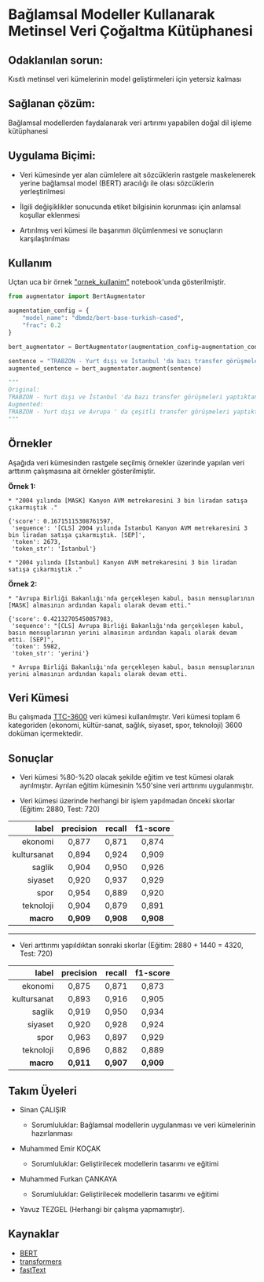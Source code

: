 # Bağlamsal Modeller Kullanarak Metinsel Veri Çoğaltma Kütüphanesi

## Odaklanılan sorun: 

Kısıtlı metinsel veri kümelerinin model geliştirmeleri için yetersiz kalması


## Sağlanan çözüm: 

Bağlamsal modellerden faydalanarak veri artırımı yapabilen doğal dil işleme kütüphanesi

## Uygulama Biçimi:

* Veri kümesinde yer alan cümlelere ait sözcüklerin rastgele maskelenerek yerine bağlamsal model (BERT) aracılığı ile olası sözcüklerin yerleştirilmesi

* İlgili değişiklikler sonucunda etiket bilgisinin korunması için anlamsal koşullar eklenmesi

* Artırılmış veri kümesi ile başarımın ölçümlenmesi ve sonuçların karşılaştırılması


## Kullanım

Uçtan uca bir örnek ["ornek_kullanim"]() notebook'unda gösterilmiştir.

```python
from augmentator import BertAugmentator

augmentation_config = {
    "model_name": "dbmdz/bert-base-turkish-cased",
    "frac": 0.2
}

bert_augmentator = BertAugmentator(augmentation_config=augmentation_config)

sentence = "TRABZON - Yurt dışı ve İstanbul 'da bazı transfer görüşmeleri yaptıktan sonra Trabzon'a gelen Süleyman Hurma, havalimanında basın mensuplarının sorularını yanıtladı."
augmented_sentence = bert_augmentator.augment(sentence)

"""
Original:
TRABZON - Yurt dışı ve İstanbul 'da bazı transfer görüşmeleri yaptıktan sonra Trabzon'a gelen Süleyman Hurma, havalimanında basın mensuplarının sorularını yanıtladı.
Augmented:
TRABZON - Yurt dışı ve Avrupa ' da çeşitli transfer görüşmeleri yaptıktan sonra Trabzon ' a gelen Özer Hurma , burada basın mensuplarının sorularını yanıtladı .
"""
```

## Örnekler

Aşağıda veri kümesinden rastgele seçilmiş örnekler üzerinde yapılan veri arttırım çalışmasına ait örnekler gösterilmiştir.

**Örnek 1:**

```
* "2004 yılında [MASK] Kanyon AVM metrekaresini 3 bin liradan satışa çıkarmıştık ."

{'score': 0.16715115308761597,
 'sequence': '[CLS] 2004 yılında İstanbul Kanyon AVM metrekaresini 3 bin liradan satışa çıkarmıştık. [SEP]',
 'token': 2673,
 'token_str': 'İstanbul'}

* "2004 yılında [İstanbul] Kanyon AVM metrekaresini 3 bin liradan satışa çıkarmıştık ."
```

**Örnek 2:**

```
* "Avrupa Birliği Bakanlığı'nda gerçekleşen kabul, basın mensuplarının [MASK] almasının ardından kapalı olarak devam etti."

{'score': 0.42132705450057983,
 'sequence': "[CLS] Avrupa Birliği Bakanlığı'nda gerçekleşen kabul, basın mensuplarının yerini almasının ardından kapalı olarak devam etti. [SEP]",
 'token': 5982,
 'token_str': 'yerini'}

 * Avrupa Birliği Bakanlığı'nda gerçekleşen kabul, basın mensuplarının yerini almasının ardından kapalı olarak devam etti.
```


## Veri Kümesi

Bu çalışmada [TTC-3600](https://github.com/denopas/TTC-3600) veri kümesi kullanılmıştır. Veri kümesi toplam 6 kategoriden (ekonomi, kültür-sanat, sağlık, siyaset, spor, teknoloji) 3600 doküman içermektedir.


## Sonuçlar

* Veri kümesi %80-%20 olacak şekilde eğitim ve test kümesi olarak ayrılmıştır. Ayrılan eğitim kümesinin %50'sine veri arttırımı uygulanmıştır.

* Veri kümesi üzerinde herhangi bir işlem yapılmadan önceki skorlar (Eğitim: 2880, Test: 720)

| label | precision | recall | f1-score |
|-------:|:-----------:|:--------:|:----------:|
| ekonomi|0,877|0,871|0,874 |
| kultursanat|0,894|0,924|0,909 |
| saglik|0,904|0,950|0,926 |
| siyaset|0,920|0,937|0,929 |
| spor|0,954|0,889|0,920 |
| teknoloji|0,904|0,879|0,891 |
|**macro**|**0,909**|**0,908**|**0,908**|

--- 

* Veri arttırımı yapıldıktan sonraki skorlar (Eğitim: 2880 + 1440 = 4320, Test: 720)

| label | precision | recall | f1-score |
|-------:|:-----------:|:--------:|:----------:|
| ekonomi|0,875|0,871|0,873 |
| kultursanat|0,893|0,916|0,905 |
| saglik|0,919|0,950|0,934 |
| siyaset|0,920|0,928|0,924 |
| spor|0,963|0,897|0,929 |
| teknoloji|0,896|0,882|0,889 |
|**macro**|**0,911**|**0,907**|**0,909**|


## Takım Üyeleri

* Sinan ÇALIŞIR
    * Sorumluluklar: Bağlamsal modellerin uygulanması ve veri kümelerinin hazırlanması


* Muhammed Emir KOÇAK
    * Sorumluluklar: Geliştirilecek modellerin tasarımı ve eğitimi


* Muhammed Furkan ÇANKAYA
    * Sorumluluklar: Geliştirilecek modellerin tasarımı ve eğitimi


* Yavuz TEZGEL (Herhangi bir çalışma yapmamıştır).

## Kaynaklar

* [BERT](https://arxiv.org/abs/1810.04805)
* [transformers](https://github.com/huggingface/transformers)
* [fastText](https://fasttext.cc/)
